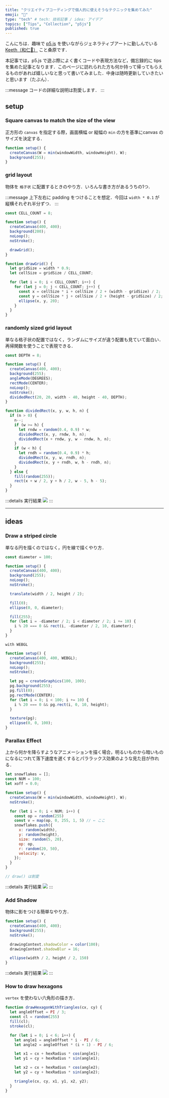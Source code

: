 ```yaml
---
title: "クリエイティブコーディングで個人的に使えそうなテクニックを集めてみた"
emoji: "🎨"
type: "tech" # tech: 技術記事 / idea: アイデア
topics: ["Tips", "Collection", "p5js"]
published: true
---
```


こんにちは．趣味で [p5.js](https://p5js.org/) を使いながらジェネラティブアートに勤しんでいる [Keeth（和仁🐊）](https://x.com/ArtmanKKeeth) こと桑原です．

本記事では，p5.js で遊ぶ際によく書くコードや表現方法など，備忘録的に tips を集めた記事となります．このページに訪れられた方も何か持って帰ってもらえるものがあれば嬉しいなと思って書いてみました．中身は随時更新していきたいと思います（たぶん）．

:::message
コードの詳細な説明は割愛します．
:::

## setup

### Square canvas to match the size of the view

正方形の `canvas` を指定する際，画面横幅 or 縦幅の `min` の方を基準にcanvas のサイズを決定する．

```js
function setup() {
  createCanvas(W = min(windowWidth, windowHeight), W);
  background(255);
}
```

### grid layout

物体を `格子状` に配置するときのやり方．いろんな書き方があるうちの1つ．

:::message
上下左右に padding をつけることを想定．今回は `width * 0.1` が縦横それぞれ半分ずつ．
:::


```js
const CELL_COUNT = 8;

function setup() {
  createCanvas(400, 400);
  background(200);
  noLoop();
  noStroke();

  drawGrid();
}

function drawGrid() {
  let gridSize = width * 0.9;
  let cellSize = gridSize / CELL_COUNT;

  for (let i = 0; i < CELL_COUNT; i++) {
    for (let j = 0; j < CELL_COUNT; j++) {
      const x = cellSize * i + cellSize / 2 + (width - gridSize) / 2;
      const y = cellSize * j + cellSize / 2 + (height - gridSize) / 2;
      ellipse(x, y, 20);
    }
  }
}
```

### randomly sized grid layout

単なる格子状の配置ではなく，ランダムにサイズが違う配置も見ていて面白い．再帰関数を使うことで表現できる．

```js
const DEPTH = 8;

function setup() {
  createCanvas(400, 400);
  background(255);
  angleMode(DEGREES);
  rectMode(CENTER);
  noLoop();
  noStroke();
  dividedRect(20, 20, width - 40, height - 40, DEPTH);
}

function dividedRect(x, y, w, h, n) {
  if (n > 0) {
    n--;
    if (w >= h) {
      let rndw = random(0.4, 0.9) * w;
      dividedRect(x, y, rndw, h, n);
      dividedRect(x + rndw, y, w - rndw, h, n);
    }
    if (w < h) {
      let rndh = random(0.4, 0.9) * h;
      dividedRect(x, y, w, rndh, n);
      dividedRect(x, y + rndh, w, h - rndh, n);
    }
  } else {
    fill(random(255));
    rect(x + w / 2, y + h / 2, w - 5, h - 5);
  }
}
```

:::details 実行結果
![](/images/tips_for_p5js/randomly_sized_grid_layout.png)
:::



---

## ideas

### Draw a striped circle

単なる円を描くのではなく，円を線で描くやり方．

```js
const diameter = 100;

function setup() {
  createCanvas(400, 400);
  background(255);
  noLoop();
  noStroke();

  translate(width / 2, height / 2);

  fill(0);
  ellipse(0, 0, diameter);

  fill(255);
  for (let i = -diameter / 2; i < diameter / 2; i += 10) {
    i % 20 === 0 && rect(i, -diameter / 2, 10, diameter);
  }
}
```

`with WEBGL`

```js
function setup() {
  createCanvas(400, 400, WEBGL);
  background(255);
  noLoop();
  noStroke();

  let pg = createGraphics(100, 100);
  pg.background(255);
  pg.fill(0);
  pg.rectMode(CENTER);
  for (let i = 0; i < 100; i += 10) {
    i % 20 === 0 && pg.rect(i, 0, 10, height);
  }

  texture(pg);
  ellipse(0, 0, 100);
}
```

### Parallax Effect

上から何かを降らすようなアニメーションを描く場合，明るいものから暗いものになるにつれて落下速度を遅くするとパララックス効果のような見た目が作れる．

```js
let snowflakes = [];
const NUM = 100;
let xoff = 0.0;

function setup() {
  createCanvas(W = min(windowWidth, windowHeight), W);
  noStroke();

  for (let i = 0; i < NUM; i++) {
    const op = random(255)
    const v = map(op, 0, 255, 1, 5) // ← ここ
    snowflakes.push({
      x: random(width),
      y: random(height),
      size: random(5, 20),
      op: op,
      r: random(20, 50),
      velocity: v,
    });
  }
}

// draw() は割愛
```

:::details 実行結果
![](/images/tips_for_p5js/parallax_effect.gif)
:::

### Add Shadow

物体に影をつける簡単なやり方．

```js
function setup() {
  createCanvas(400, 400);
  background(255);
  noStroke();

  drawingContext.shadowColor = color(100);
  drawingContext.shadowBlur = 16;

  ellipse(width / 2, height / 2, 150)
}
```

:::details 実行結果
![](/images/tips_for_p5js/add_shadow.png)
:::


### How to draw hexagons

`vertex` を使わない六角形の描き方．

```js
function drawHexagonWithTriangles(cx, cy) {
  let angleOffset = PI / 3;
  const cl = random(255)
  fill(cl);
  stroke(cl);

  for (let i = 0; i < 6; i++) {
    let angle1 = angleOffset * i - PI / 6;
    let angle2 = angleOffset * (i + 1) - PI / 6;

    let x1 = cx + hexRadius * cos(angle1);
    let y1 = cy + hexRadius * sin(angle1);

    let x2 = cx + hexRadius * cos(angle2);
    let y2 = cy + hexRadius * sin(angle2);

    triangle(cx, cy, x1, y1, x2, y2);
  }
}
```